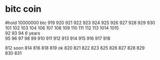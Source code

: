 # bitc coin


#hold 10000000 btc  919  920  921  922  923  924  925  926  927  928  929  930 101  102  103  104  106  107  108  109  110  111  112  113  1014  1015  
92  93  94 6 years  
95  96  97 98  99 910  911   912  913  914  915  916  917  918  

812 soon 814
816
818
819
ok 820
821
822
823
825
826
827
828
829  
830
831  
